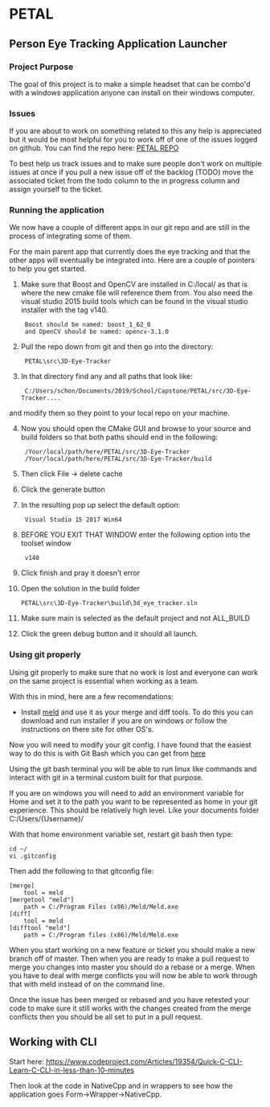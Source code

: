 # PETAL
## Person Eye Tracking Application Launcher

### Project Purpose
The goal of this project is to make a simple headset that can be combo'd with a windows application anyone can 
install on their windows computer.

### Issues

If you are about to work on something related to this any help is appreciated but it would be most helpful for
you to work off of one of the issues logged on github. You can find the repo here: 
[PETAL REPO](https://github.com/dschonholtz/PETAL)

To best help us track issues and to make sure people don't work on multiple issues at once if you pull a new
issue off of the backlog (TODO) move the associated ticket from the todo column to the in progress column and 
assign yourself to the ticket.

### Running the application

We now have a couple of different apps in our git repo and are still
in the process of integrating some of them.

For the main parent app that currently does the eye tracking and that the 
other apps will eventually be integrated into. Here are a couple of pointers
to help you get started.

1. Make sure that Boost and OpenCV are installed in C:/local/ as that is where the new
cmake file will reference them from. You also need the visual studio 2015 build tools 
which can be found in the visual studio installer with the tag v140.

		Boost should be named: boost_1_62_0
		and OpenCV should be named: opencv-3.1.0

2. Pull the repo down from git and then go into the directory:

        PETAL\src\3D-Eye-Tracker
     
3. In that directory find any and all paths that look like:

        C:/Users/schon/Documents/2019/School/Capstone/PETAL/src/3D-Eye-Tracker....
   
and modify them so they point to your local repo on your machine.

4. Now you should open the CMake GUI and browse to your source and build folders so that both paths should
end in the following: 

        /Your/local/path/here/PETAL/src/3D-Eye-Tracker
        /Your/local/path/here/PETAL/src/3D-Eye-Tracker/build
        
5. Then click File -> delete cache

6. Click the generate button

7. In the resulting pop up select the default option:

        Visual Studio 15 2017 Win64
        
8. BEFORE YOU EXIT THAT WINDOW enter the following option into the toolset window

        v140
        
9. Click finish and pray it doesn't error

10. Open the solution in the build folder 

        PETAL\src\3D-Eye-Tracker\build\3d_eye_tracker.sln
        
11. Make sure main is selected as the default project and not ALL_BUILD

12. Click the green debug button and it should all launch.
        
### Using git properly

Using git properly to make sure that no work is lost and everyone can work on the same project is essential 
when working as a team.

With this in mind, here are a few recomendations:

* Install [meld](http://meldmerge.org/) and use it as your merge and diff tools. To do this you can download and run
installer if you are on windows or follow the instructions on there site for other OS's.

Now you will need to modify your git config. I have found that the easiest way to do this is with Git Bash which you
can get from [here](https://gitforwindows.org/)

Using the git bash terminal you will be able to run linux like commands and interact with git in a terminal custom
built for that purpose.

If you are on windows you will need to add an environment variable for Home and set it to the path you want to be
represented as home in your git experience. This should be relatively high level. Like your documents folder 
C:/Users/{Username}/

With that home environment variable set, restart git bash then type:

    cd ~/
    vi .gitconfig
    
Then add the following to that gitconfig file:

    [merge]
        tool = meld
    [mergetool "meld"]
        path = C:/Program Files (x86)/Meld/Meld.exe
    [diff]
        tool = meld
    [difftool "meld"]
        path = C:/Program files (x86)/Meld/Meld.exe

When you start working on a new feature or ticket you should make a new branch off of master.
Then when you are ready to make a pull request to merge you changes into master you should do a rebase or a merge.
When you have to deal with merge conflicts you will now be able to work through that with meld instead of on the command
line.

Once the issue has been merged or rebased and you have retested your code to make sure it still works with the
changes created from the merge conflicts then you should be all set to put in a pull request.


## Working with CLI

Start here: 
https://www.codeproject.com/Articles/19354/Quick-C-CLI-Learn-C-CLI-in-less-than-10-minutes

Then look at the code in NativeCpp and in wrappers to see how the application goes Form->Wrapper->NativeCpp.






